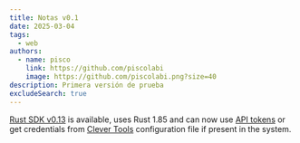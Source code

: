 ```yaml
---
title: Notas v0.1
date: 2025-03-04
tags:
  - web
authors:
  - name: pisco
    link: https://github.com/piscolabi
    image: https://github.com/piscolabi.png?size=40
description: Primera versión de prueba
excludeSearch: true
---
```


[Rust SDK v0.13](https://github.com/CleverCloud/clevercloud-sdk-rust/releases/tag/v0.13.1) is available, uses Rust 1.85 and can now use [API tokens](https://www.clever-cloud.com/developers/api/howto/) or get credentials from [Clever Tools](https://github.com/CleverCloud/clever-tools/) configuration file if present in the system.
